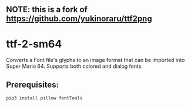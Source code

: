 ## NOTE: this is a fork of https://github.com/yukinoraru/ttf2png

# ttf-2-sm64
Converts a Font file's glyphs to an image format that can be imported into Super Mario 64. Supports both colored and dialog fonts.

## Prerequisites:
`pip3 install pillow fontTools`

